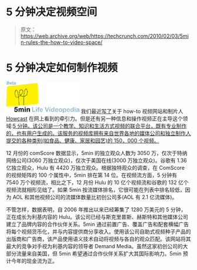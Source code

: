# 5 分钟决定视频空间

> 原文：<https://web.archive.org/web/https://techcrunch.com/2010/02/03/5min-rules-the-how-to-video-space/>

# 5 分钟决定如何制作视频

![](img/1ab341b9fcd5e41cee165357acd27961.png)
我们最近[写了](https://web.archive.org/web/20230314153913/https://techcrunch.com/2010/01/28/howcast-25-million-videos/)关于 how-to 视频网站和制片人 [Howcast](https://web.archive.org/web/20230314153913/http://www.howcast.com/) 在网上看到的牵引力。但是还有另一种信息和操作视频正在主导这个领域:[5 分钟。该公司是一个教学、知识和生活方式视频的联合平台，既有专业制作的，也有用户生成的。该服务的视频库拥有来自世界各地的媒体公司和独立制作人提交的各种类别(如食品、健康、家居和园艺)的 150，000 个视频。](https://web.archive.org/web/20230314153913/http://www.5min.com/)

12 月份的 comScore 数据显示，5min 的独立观众人数为 3050 万，仅次于特纳网络公司(3060 万独立观众)，仅次于美国在线(3000 万独立观众)。谷歌有 1.36 亿独立观众，Hulu 有 4420 万独立观众。根据独特观众的调查，在 ComScore 的视频矩阵的 100 个属性中，5min 排在第 14 位。在视频流方面，5 分钟有 7540 万个视频流，相比之下，12 月份 Hulu 的 10 亿个视频流和谷歌的 132 亿个视频流就相形见绌了。如果 5min 按流媒体排名，它很可能在列表中排名较低，因为 AOL 和其他视频公司的流媒体数量比初创公司多(AOL 有 2.1 亿流媒体)。

不管怎样，数据表明，自 2006 年推出以来已经筹集了 1280 万美元的 5 分钟，正在成长为利基内容的 Hulu。该公司已经与斯克里普斯、赫斯特和其他媒体公司建立了品牌内容的合作伙伴关系。5min 通过前置广告、覆盖广告和配套横幅广告将每个视频货币化，并与内容提供商分享收入。使用该公司自助式视频种子产品的出版商和广告商，该产品使用语义技术自动将视频与各自的观众匹配。该网站将其最大的竞争对手视为利基内容的领导者 Demand Media。虽然这家初创公司的大部分流量来自美国，但 5min 希望通过合作伙伴关系扩大其国际影响力。5min 预计今年的现金流为正。